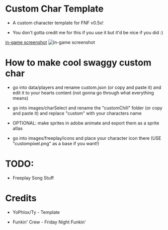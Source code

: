 # Custom Char Template

* A custom character template for FNF v0.5x!

* You don't gotta credit me for this if you use it but it'd be nice if you did :)

[in-game screenshot](https://raw.githubusercontent.com/yophlox/Custom-Char-Template/main/images/screenShots/image.png)
![in-game screenshot](https://raw.githubusercontent.com/yophlox/Custom-Char-Template/main/images/screenShots/image.png "Funky")

# How to make cool swaggy custom char

* go into data/players and rename custom.json (or copy and paste it) and edit it to your hearts content (not gonna go through what everything means)

* go into images/charSelect and rename the "customChill" folder (or copy and paste it) and replace "custom" with your characters name

* OPTIONAL: make sprites in adobe animate and export them as a sprite atlas

* go into images/freeplay/icons and place your character icon there (USE "custompixel.png" as a base if you want!)

# TODO:

* Freeplay Song Stuff

# Credits

* YoPhlox/Ty - Template

* Funkin' Crew - Friday Night Funkin'
